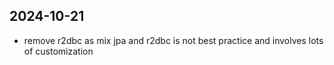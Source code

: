 ## 2024-10-21
- remove r2dbc as mix jpa and r2dbc is not best practice and involves lots of customization
